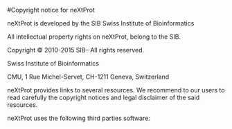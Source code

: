 #Copyright notice for neXtProt

neXtProt is developed by the SIB Swiss Institute of Bioinformatics

All intellectual property rights on neXtProt, belong to the SIB.

Copyright © 2010-2015 SIB– All rights reserved.

Swiss Institute of Bioinformatics

CMU, 1 Rue Michel-Servet, CH-1211 Geneva, Switzerland

neXtProt provides links to several resources. We recommend to our users to read carefully the copyright notices and legal disclaimer of the said resources. 

neXtProt uses the following third parties software:
